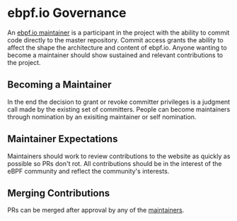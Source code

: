 # ebpf.io Governance

An [ebpf.io maintainer](MAINTAINERS.md) is a participant in the project
with the ability to commit code directly to the master repository.
Commit access grants the ability to affect the shape the architecture
and content of ebpf.io. Anyone wanting to become a maintainer should
show sustained and relevant contributions to the project.

## Becoming a Maintainer

In the end the decision to grant or revoke committer privileges is
a judgment call made by the existing set of committers. People can
become maintainers through nomination by an exisiting maintainer
or self nomination.

## Maintainer Expectations

Maintainers should work to review contributions to the website as
quickly as possible so PRs don't rot. All contributions should be
in the interest of the eBPF community and reflect the community's interests.

## Merging Contributions

PRs can be merged after approval by any of the [maintainers](MAINTAINERS.md).
